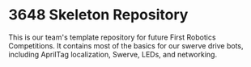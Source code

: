 # 3648 Skeleton Repository
This is our team's template repository for future First Robotics Competitions. It contains most of the basics for our swerve drive bots, including AprilTag localization, Swerve, LEDs, and networking.